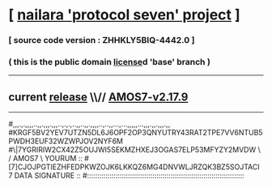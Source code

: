 
# [ [nailara 'protocol seven' project](http://nailara.network/) ]

### [ source code version : ZHHKLY5BIQ-4442.0 ]

### ( this is the public domain [license](../license)d 'base' branch )
---
## current [release](https://github.com/nailara-technologies/protocol-7/releases) \\\\// [AMOS7-v2.17.9](https://github.com/nailara-technologies/protocol-7/releases/tag/AMOS7-v2.17.9)
---

#,,,.,.,,,,..,,.,,,.,,,..,.,.,..,,..,,.,,,,..,..,,...,...,,,,,...,,,.,,.,,,.,,
#KRGF5BV2YEV7UTZN5DL6J6OPF2OP3QNYUTRY43RAT2TPE7VV6NTUB5PWDH3EUF32WZWPJOV2NYF6M
#\\\|7YGRIRIW2CX42Z5OUJWI5SEKMZHXEJ3OGAS7ELP53MFYZY2MVDW \ / AMOS7 \ YOURUM ::
#\[7]CJOJPGTIEZHFEDPKWZOJK6LKKQZ6MG4DNVWLJRZQK3BZ5SOJTACI 7  DATA SIGNATURE ::
#:::::::::::::::::::::::::::::::::::::::::::::::::::::::::::::::::::::::::::::

